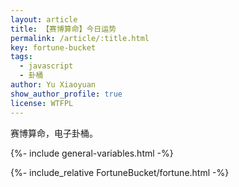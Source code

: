 ```yaml
---
layout: article
title: 【赛博算命】今日运势
permalink: /article/:title.html
key: fortune-bucket
tags: 
  - javascript
  - 卦桶
author: Yu Xiaoyuan
show_author_profile: true
license: WTFPL
---
```


<!-- abstract begin -->
赛博算命，电子卦桶。
<!-- abstract end -->

<!--more-->

<!-- begin include -->
{%- include general-variables.html -%}
<!-- end include -->

<!-- begin private variable of Liquid -->

<!-- {%- increment equation-h2-1 -%} -->
<!-- end private variable of Liquid -->

{%- include_relative FortuneBucket/fortune.html -%}
